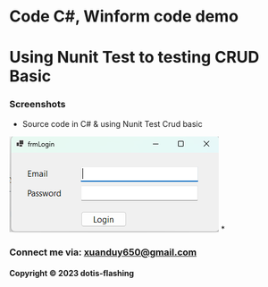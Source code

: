 # Code C#, Winform code demo 
# Using Nunit Test to testing CRUD Basic
### Screenshots
* Source code in C# & using Nunit Test Crud basic

![Login](https://github.com/dotis-flashing/test/blob/main/login.png)
* 
### Connect me via: xuanduy650@gmail.com
#### Copyright &#169; 2023 dotis-flashing
